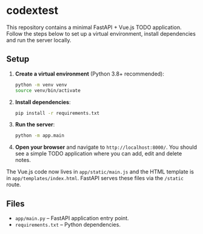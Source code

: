 # codextest

This repository contains a minimal FastAPI + Vue.js TODO application. Follow the steps below to set up a virtual environment, install dependencies and run the server locally.

## Setup

1. **Create a virtual environment** (Python 3.8+ recommended):

   ```bash
   python -m venv venv
   source venv/bin/activate
   ```

2. **Install dependencies**:

   ```bash
   pip install -r requirements.txt
   ```

3. **Run the server**:

   ```bash
   python -m app.main
   ```

4. **Open your browser** and navigate to `http://localhost:8000/`. You should see a simple TODO application where you can add, edit and delete notes.

The Vue.js code now lives in `app/static/main.js` and the HTML template is in `app/templates/index.html`. FastAPI serves these files via the `/static` route.

## Files

- `app/main.py` – FastAPI application entry point.
- `requirements.txt` – Python dependencies.

